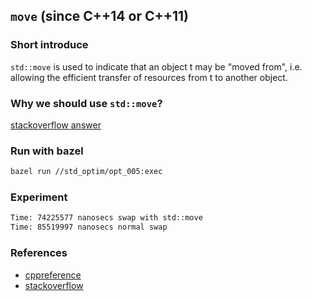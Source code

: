 ## `move` (since C++14 or C++11)

### Short introduce
`std::move` is used to indicate that an object t may be "moved from", i.e. allowing the efficient transfer of resources from t to another object.

### Why we should use `std::move`?
[stackoverflow answer](https://stackoverflow.com/questions/3413470/what-is-stdmove-and-when-should-it-be-used)

### Run with bazel
```bash
bazel run //std_optim/opt_005:exec
```

### Experiment
```bash
Time: 74225577 nanosecs swap with std::move
Time: 85519997 nanosecs normal swap
```
### References
- [cppreference](https://en.cppreference.com/w/cpp/utility/move)
- [stackoverflow](https://stackoverflow.com/questions/3413470/what-is-stdmove-and-when-should-it-be-used)